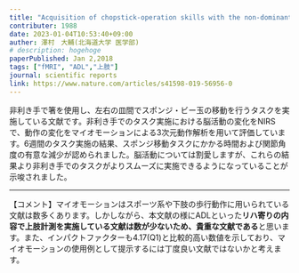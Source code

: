 ```yaml
---
title: "Acquisition of chopstick-operation skills with the non-dominant hand and concomitant changes in brain activity"
contributer: 1988
date: 2023-01-04T10:53:40+09:00
auther: 澤村　大輔(北海道大学 医学部)
# description: hogehoge
paperPublished: Jan 2,2018
tags: ["fMRI", "ADL","上肢"]
journal: scientific reports
link: https://www.nature.com/articles/s41598-019-56956-0
---
```

非利き手で箸を使用し、左右の皿間でスポンジ・ビー玉の移動を行うタスクを実施している文献です。非利き手でのタスク実施における脳活動の変化をNIRSで、動作の変化をマイオモーションによる3次元動作解析を用いて評価しています。6週間のタスク実施の結果、スポンジ移動タスクにかかる時間および関節角度の有意な減少が認められました。脳活動については割愛しますが、これらの結果より非利き手でのタスクがよりスムーズに実施できるようになっていることが示唆されました。

---
【コメント】マイオモーションはスポーツ系や下肢の歩行動作に用いられている文献は数多くあります。しかしながら、本文献の様にADLといった**リハ寄りの内容で上肢計測を実施している文献は数が少ないため、貴重な文献である**と思います。また、インパクトファクターも4.17(Q1)と比較的高い数値を示しており、マイオモーションの使用例として提示するには丁度良い文献ではないかと考えます。